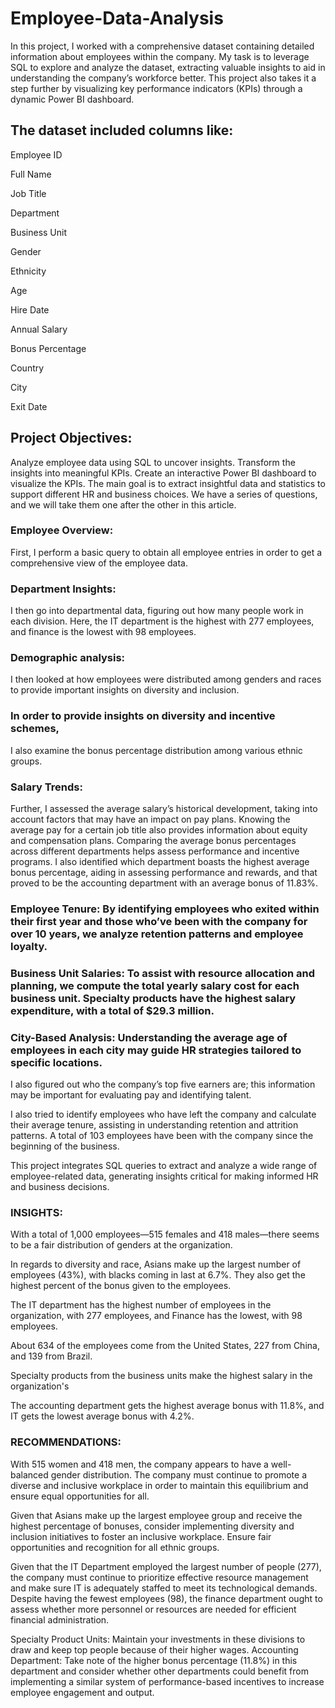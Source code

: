# Employee-Data-Analysis
In this project, I worked with a comprehensive dataset containing detailed information about employees within the company. My task is to leverage SQL to explore and analyze the dataset, extracting valuable insights to aid in understanding the company’s workforce better. This project also takes it a step further by visualizing key performance indicators (KPIs) through a dynamic Power BI dashboard.

## The dataset included columns like:
Employee ID

Full Name

Job Title

Department

Business Unit

Gender

Ethnicity

Age

Hire Date

Annual Salary

Bonus Percentage

Country

City

Exit Date

## Project Objectives:
Analyze employee data using SQL to uncover insights.
Transform the insights into meaningful KPIs.
Create an interactive Power BI dashboard to visualize the KPIs.
The main goal is to extract insightful data and statistics to support different HR and business choices. We have a series of questions, and we will take them one after the other in this article.

### Employee Overview: 
First, I perform a basic query to obtain all employee entries in order to get a comprehensive view of the employee data.


### Department Insights: 
I then go into departmental data, figuring out how many people work in each division. Here, the IT department is the highest with 277 employees, and finance is the lowest with 98 employees.


### Demographic analysis:
I then looked at how employees were distributed among genders and races to provide important insights on diversity and inclusion.


### In order to provide insights on diversity and incentive schemes,
I also examine the bonus percentage distribution among various ethnic groups.


### Salary Trends: 
Further, I assessed the average salary’s historical development, taking into account factors that may have an impact on pay plans.
Knowing the average pay for a certain job title also provides information about equity and compensation plans.
Comparing the average bonus percentages across different departments helps assess performance and incentive programs.
I also identified which department boasts the highest average bonus percentage, aiding in assessing performance and rewards, and that proved to be the accounting department with an average bonus of 11.83%.


### Employee Tenure: By identifying employees who exited within their first year and those who’ve been with the company for over 10 years, we analyze retention patterns and employee loyalty.



### Business Unit Salaries: To assist with resource allocation and planning, we compute the total yearly salary cost for each business unit. Specialty products have the highest salary expenditure, with a total of $29.3 million.


### City-Based Analysis: Understanding the average age of employees in each city may guide HR strategies tailored to specific locations.


I also figured out who the company’s top five earners are; this information may be important for evaluating pay and identifying talent.


I also tried to identify employees who have left the company and calculate their average tenure, assisting in understanding retention and attrition patterns. A total of 103 employees have been with the company since the beginning of the business.


This project integrates SQL queries to extract and analyze a wide range of employee-related data, generating insights critical for making informed HR and business decisions.


### INSIGHTS:

With a total of 1,000 employees—515 females and 418 males—there seems to be a fair distribution of genders at the organization.

In regards to diversity and race, Asians make up the largest number of employees (43%), with blacks coming in last at 6.7%. They also get the highest percent of the bonus given to the employees.

The IT department has the highest number of employees in the organization, with 277 employees, and Finance has the lowest, with 98 employees.

About 634 of the employees come from the United States, 227 from China, and 139 from Brazil.

Specialty products from the business units make the highest salary in the organization's

The accounting department gets the highest average bonus with 11.8%, and IT gets the lowest average bonus with 4.2%.

### RECOMMENDATIONS:

With 515 women and 418 men, the company appears to have a well-balanced gender distribution. The company must continue to promote a diverse and inclusive workplace in order to maintain this equilibrium and ensure equal opportunities for all.

Given that Asians make up the largest employee group and receive the highest percentage of bonuses, consider implementing diversity and inclusion initiatives to foster an inclusive workplace. Ensure fair opportunities and recognition for all ethnic groups.

Given that the IT Department employed the largest number of people (277), the company must continue to prioritize effective resource management and make sure IT is adequately staffed to meet its technological demands.
Despite having the fewest employees (98), the finance department ought to assess whether more personnel or resources are needed for efficient financial administration.

Specialty Product Units: Maintain your investments in these divisions to draw and keep top people because of their higher wages.
Accounting Department: Take note of the higher bonus percentage (11.8%) in this department and consider whether other departments could benefit from implementing a similar system of performance-based incentives to increase employee engagement and output.












